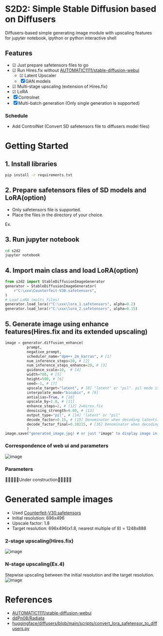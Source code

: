# S2D2: Simple Stable Diffusion based on Diffusers
Diffusers-based simple generating image module with upscaling features for jupyter notebook, ipython or python interactive shell

## Features
- ☑ Just prepare safetensors files to go
- ☑ Run Hires.fix without [AUTOMATIC1111/stable-diffusion-webui](https://github.com/AUTOMATIC1111/stable-diffusion-webui)
  - ☑ Latent Upscaler
  - ☒ GAN models
- ☑ Multi-stage upscaling (extension of Hires.fix)
- ☑ LoRA
- ☒ Controlnet
- ☒ Multi-batch generation (Only single generation is supported)

### Schedule
- Add ControlNet (Convert SD safetensors file to diffusers model files)

# Getting Started
## 1. Install libraries
```bash
pip install -r requirements.txt
```

## 2. Prepare safetensors files of SD models and LoRA(option)
- Only safetensors file is supported.
- Place the files in the directory of your choice.

Ex. 

## 3. Run jupyter notebook
```bash
cd s2d2
jupyter notebook
```

## 4. Import main class and load LoRA(option)
```python
from s2d2 import StableDiffusionImageGenerator
generator = StableDiffusionImageGenerator(
    r"C:\xxx\Counterfeit-V30.safetensors",
)
# Load LoRA (multi files)
generator.load_lora(r"C:\xxx\lora_1.safetensors", alpha=0.2)
generator.load_lora(r"C:\xxx\lora_2.safetensors", alpha=0.15)
```

## 5. Generate image using enhance features(Hires.fix and its extended upscaling)
```python
image = generator.diffusion_enhance(
          prompt,
          negative_prompt,
          scheduler_name="dpm++_2m_karras", # [1]
          num_inference_steps=20, # [2]
          num_inference_steps_enhance=20, # [3]
          guidance_scale=10,  # [4]
          width=700, # [5]
          height=500, # [6]
          seed=-1, # [7]
          upscale_target="latent", # [8] "latent" or "pil". pil mode is temporary implemented.
          interpolate_mode="bicubic", # [9]
          antialias=True, # [10]
          upscale_by=1.8, # [11]
          enhance_steps=2, # [12] 2=Hires.fix
          denoising_strength=0.60, # [13]
          output_type="pil", # [14] "latent" or "pil"
          decode_factor=0.15, # [15] Denominator when decoding latents. Used to adjust the saturation of the image during decoding.
          decode_factor_final=0.18215, # [16] Denominator when decoding final latents.
          )
image.save("generated_image.jpg) # or just "image" to display image in jupyter
```

### Correspondence of web ui and parameters
![image](https://github.com/keisuke-okb/S2D2/assets/70097451/6b37aa08-70f9-4f69-a67a-63ac38a70b81)


### Parameters
🚧🚧🚧🚧🚧Under construction🚧🚧🚧🚧🚧


# Generated sample images
- Used [Counterfeit-V30.safetensors](https://huggingface.co/gsdf/Counterfeit-V3.0/tree/main)
- Initial resolution: 696x496
- Upscale factor: 1.8
- Target resolution: 696x496(x1.8, nearest multiple of 8) = 1248x888


### 2-stage upscaling(Hires.fix)
![image](https://github.com/keisuke-okb/S2D2/assets/70097451/c53eb7b6-4878-466e-b769-f44dfdfce7fa)

### N-stage upscaling(Ex.4)
Stepwise upscaling between the initial resolution and the target resolution.
![image](https://github.com/keisuke-okb/S2D2/assets/70097451/fbacf8b8-37e8-41f6-9402-49ada9754522)



# References
- [AUTOMATIC1111/stable-diffusion-webui](https://github.com/AUTOMATIC1111/stable-diffusion-webui)
- [ddPn08/Radiata](https://github.com/ddPn08/Radiata)
- [huggingface/diffusers/blob/main/scripts/convert_lora_safetensor_to_diffusers.py](https://github.com/huggingface/diffusers/blob/main/scripts/convert_lora_safetensor_to_diffusers.py)
